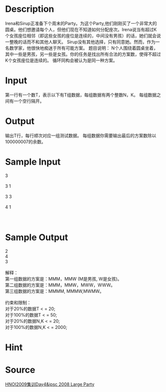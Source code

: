 
# Description

<div class="content">Irena和Sirup正准备下个周末的Party。为这个Party,他们刚刚买了一个非常大的圆桌。他们想邀请每个人，但他们现在不知道如何分配座次。Irena说当有超过K个女孩座位相邻（即这些女孩的座位是连续的，中间没有男孩）的话，她们就会说一整晚的话而不和其他人聊天。
Sirup没有其他选择，只有同意她。然而，作为一名数学家，他很快地痴迷于所有可能方案。
题目说明：
N个人围绕着圆桌坐着，其中一些是男孩，另一些是女孩。你的任务是找出所有合法的方案数，使得不超过K个女孩座位是连续的。
循环同构会被认为是同一种方案。
</div>

# Input

<div class="content">第一行有一个数T，表示以下有T组数据，每组数据有两个整数N，K。
每组数据之间有一个空行隔开。
</div>

# Output

<div class="content">输出T行，每行顺次对应一组测试数据。
每组数据你需要输出最后的方案数除以100000007的余数。

</div>

# Sample Input

<div class="content"><span class="sampledata">3<br/>
<br/>
3 1<br/>
<br/>
3 3<br/>
<br/>
4 1<br/>
<br/>
<br/>
</span></div>

# Sample Output

<div class="content"><span class="sampledata">2<br/>
4<br/>
3<br/>
<br/>
解释：<br/>
第一组数据的方案是：MMM，MMW (M是男孩, W是女孩)。<br/>
第二组数据的方案是：MMM，MMW，MWW，WWW。<br/>
第三组数据的方案是：MMMM, MMMW,MWMW。<br/>
<br/>
约束和限制：<br/>
对于20%的数据T &lt; = 20;<br/>
对于100%的数据T &lt; = 50;<br/>
对于20%的数据N,K &lt; = 20;<br/>
对于100%的数据N,K &lt; = 2000;<br/>
</span></div>

# Hint

<div class="content"><p></p></div>

# Source

<div class="content"><p><a href="problemset.php?search=HNOI2009集训Day4&amp;ipsc 2008 Large Party">HNOI2009集训Day4&amp;ipsc 2008 Large Party</a></p></div>

